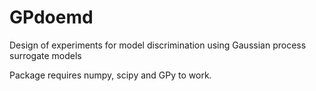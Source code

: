 # GPdoemd
Design of experiments for model discrimination using Gaussian process surrogate models

Package requires numpy, scipy and GPy to work.


